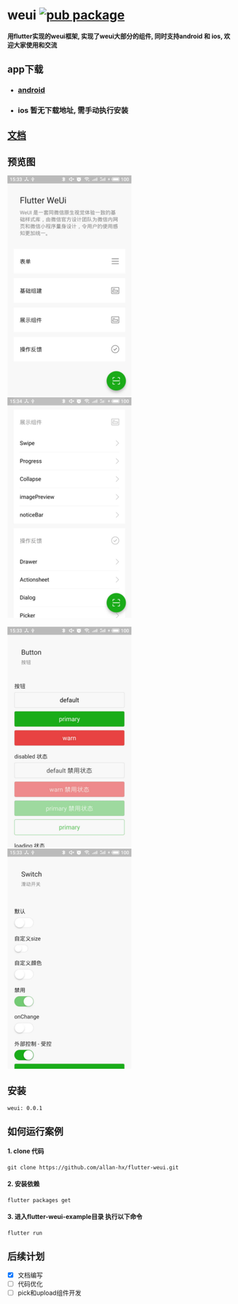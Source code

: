 # weui   [![pub package](https://img.shields.io/badge/-v0.0.2-brightgreen.svg)](https://pub.dartlang.org/packages/weui)

#### 用flutter实现的weui框架, 实现了weui大部分的组件, 同时支持android 和 ios, 欢迎大家使用和交流

## app下载
- ### [android](https://github.com/allan-hx/flutter-weui/releases/download/v0.0.2/app-release.apk)
- ### ios 暂无下载地址, 需手动执行安装

## [文档](https://allan-hx.github.io/flutter-weui-doc/index.html)

## 预览图
<img src="./README/1.jpg" width="280px" />&nbsp;&nbsp;
<img src="./README/2.jpg" width="280px" />
<br />
<br />
<img src="./README/3.jpg" width="280px" />&nbsp;&nbsp;
<img src="./README/4.jpg" width="280px" />

## 安装
```
weui: 0.0.1
```

## 如何运行案例
#### 1. clone 代码
```
git clone https://github.com/allan-hx/flutter-weui.git
```

#### 2. 安装依赖
```
flutter packages get
```

#### 3. 进入flutter-weui-example目录 执行以下命令
```
flutter run
```

## 后续计划
- [x] 文档编写
- [ ] 代码优化
- [ ] pick和upload组件开发

